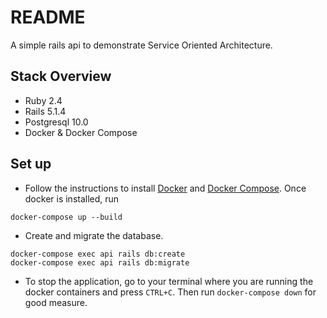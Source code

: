# README

A simple rails api to demonstrate Service Oriented Architecture.

## Stack Overview

- Ruby 2.4
- Rails 5.1.4
- Postgresql 10.0
- Docker & Docker Compose

## Set up
  
- Follow the instructions to install [Docker](https://docs.docker.com/engine/installation/) and [Docker Compose](https://docs.docker.com/compose/install/). Once docker is installed, run 
```
docker-compose up --build
```
- Create and migrate the database.  
```
docker-compose exec api rails db:create
docker-compose exec api rails db:migrate
```
- To stop the application, go to your terminal where you are running the docker containers and press `CTRL+C`. Then run `docker-compose down` for good measure.
